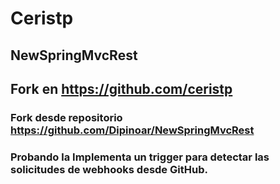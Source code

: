 # Ceristp

## NewSpringMvcRest

## Fork en https://github.com/ceristp

### Fork desde repositorio https://github.com/Dipinoar/NewSpringMvcRest

### Probando la Implementa un trigger para detectar las solicitudes de webhooks desde GitHub.
